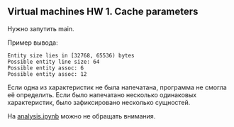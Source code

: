 ## Virtual machines HW 1. Cache parameters

Нужно запутить main.

Пример вывода:
```
Entity size lies in [32768, 65536) bytes
Possible entity line size: 64
Possible entity assoc: 6
Possible entity assoc: 12
```

Если одна из характеристик не была напечатана, программа не смогла её определить. 
Если было напечатано несколько одинаковых характеристик, было зафиксировано несколько сущностей.

На [analysis.ipynb](analysis.ipynb) можно не обращать внимания.
